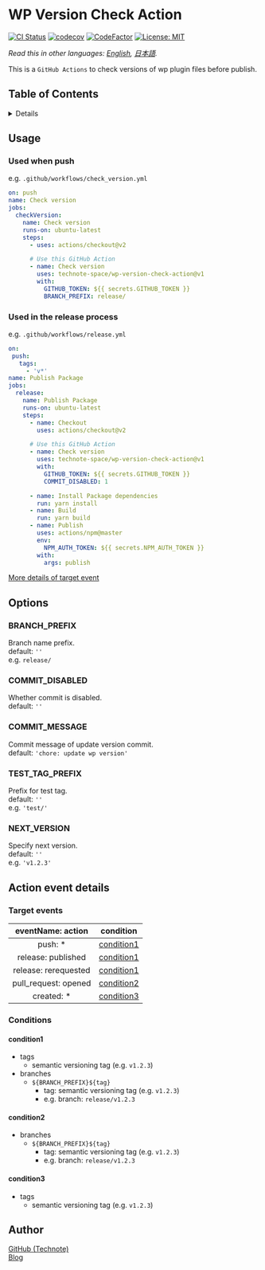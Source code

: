 # WP Version Check Action

[![CI Status](https://github.com/technote-space/wp-version-check-action/workflows/CI/badge.svg)](https://github.com/technote-space/wp-version-check-action/actions)
[![codecov](https://codecov.io/gh/technote-space/wp-version-check-action/branch/master/graph/badge.svg)](https://codecov.io/gh/technote-space/wp-version-check-action)
[![CodeFactor](https://www.codefactor.io/repository/github/technote-space/wp-version-check-action/badge)](https://www.codefactor.io/repository/github/technote-space/wp-version-check-action)
[![License: MIT](https://img.shields.io/badge/License-MIT-blue.svg)](https://github.com/technote-space/wp-version-check-action/blob/master/LICENSE)

*Read this in other languages: [English](README.md), [日本語](README.ja.md).*

This is a `GitHub Actions` to check versions of wp plugin files before publish.

## Table of Contents

<!-- START doctoc generated TOC please keep comment here to allow auto update -->
<!-- DON'T EDIT THIS SECTION, INSTEAD RE-RUN doctoc TO UPDATE -->
<details>
<summary>Details</summary>

- [Usage](#usage)
  - [Used when push](#used-when-push)
  - [Used in the release process](#used-in-the-release-process)
- [Options](#options)
  - [BRANCH_PREFIX](#branch_prefix)
  - [COMMIT_DISABLED](#commit_disabled)
  - [COMMIT_MESSAGE](#commit_message)
  - [TEST_TAG_PREFIX](#test_tag_prefix)
  - [NEXT_VERSION](#next_version)
- [Action event details](#action-event-details)
  - [Target events](#target-events)
  - [Conditions](#conditions)
- [Author](#author)

</details>
<!-- END doctoc generated TOC please keep comment here to allow auto update -->

## Usage
### Used when push
   e.g. `.github/workflows/check_version.yml`
   ```yaml
   on: push
   name: Check version
   jobs:
     checkVersion:
       name: Check version
       runs-on: ubuntu-latest
       steps:
         - uses: actions/checkout@v2

         # Use this GitHub Action
         - name: Check version
           uses: technote-space/wp-version-check-action@v1
           with:
             GITHUB_TOKEN: ${{ secrets.GITHUB_TOKEN }}
             BRANCH_PREFIX: release/
   ```

### Used in the release process
   e.g. `.github/workflows/release.yml`
   ```yaml
   on:
    push:
      tags:
        - 'v*'
   name: Publish Package
   jobs:
     release:
       name: Publish Package
       runs-on: ubuntu-latest
       steps:
         - name: Checkout
           uses: actions/checkout@v2

         # Use this GitHub Action
         - name: Check version
           uses: technote-space/wp-version-check-action@v1
           with:
             GITHUB_TOKEN: ${{ secrets.GITHUB_TOKEN }}
             COMMIT_DISABLED: 1

         - name: Install Package dependencies
           run: yarn install
         - name: Build
           run: yarn build
         - name: Publish
           uses: actions/npm@master
           env:
             NPM_AUTH_TOKEN: ${{ secrets.NPM_AUTH_TOKEN }}
           with:
             args: publish
   ```
[More details of target event](#action-event-details)

## Options
### BRANCH_PREFIX
Branch name prefix.  
default: `''`  
e.g. `release/`

### COMMIT_DISABLED
Whether commit is disabled.  
default: `''`

### COMMIT_MESSAGE
Commit message of update version commit.  
default: `'chore: update wp version'`

### TEST_TAG_PREFIX
Prefix for test tag.  
default: `''`  
e.g. `'test/'`

### NEXT_VERSION
Specify next version.  
default: `''`  
e.g. `'v1.2.3'`

## Action event details
### Target events
| eventName: action | condition |
|:---:|:---:|
|push: *|[condition1](#condition1)|
|release: published|[condition1](#condition1)|
|release: rerequested|[condition1](#condition1)|
|pull_request: opened|[condition2](#condition2)|
|created: *|[condition3](#condition3)|
### Conditions
#### condition1
- tags
  - semantic versioning tag (e.g. `v1.2.3`)
- branches
  - `${BRANCH_PREFIX}${tag}`
    - tag: semantic versioning tag (e.g. `v1.2.3`)
    - e.g. branch: `release/v1.2.3`
#### condition2
- branches
  - `${BRANCH_PREFIX}${tag}`
    - tag: semantic versioning tag (e.g. `v1.2.3`)
    - e.g. branch: `release/v1.2.3`
#### condition3
- tags
  - semantic versioning tag (e.g. `v1.2.3`)

## Author
[GitHub (Technote)](https://github.com/technote-space)  
[Blog](https://technote.space)
